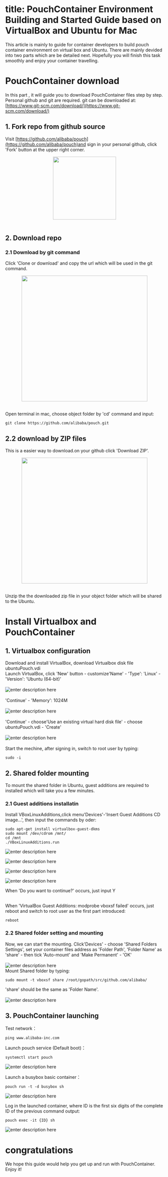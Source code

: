 # title: PouchContainer Environment Building and Started Guide based on VirtualBox and Ubuntu for Mac

This article is mainly to guide for container developers to build pouch container environment on virtual box and Ubuntu. There are mainly devided into two parts which are be detailed next. Hopefully you will finish this task smoothly and enjoy your container travelling.

# PouchContainer download
In this part , it will guide you to download PouchContainer files step by step. Personal github and git are required. git can be downloaded at:[https://www.git-scm.com/download/](https://www.git-scm.com/download/)
## 1. Fork repo from github source 
Visit [https://github.com/alibaba/pouch](https://github.com/alibaba/pouch)and sign in your personal github, click 'Fork' button at the upper right corner.<br>

<div align="center">
    <img src="https://github.com/billhcz/blog/blob/1a9ce3711a7e3d89fe34ab73de7fd12f65498137/img/1.2-1.png" width="200px">
</div><br>

## 2. Download repo
### 2.1 Download by git command
Click 'Clone or download' and copy the url which will be used in the git command.<br>

<div align="center">
<img src="https://github.com/billhcz/blog/blob/1a9ce3711a7e3d89fe34ab73de7fd12f65498137/img/1.2-2.png" width="400px">
</div>
<br>

Open terminal in mac, choose object folder by 'cd' command and input:

``` javascript?linenums
git clone https://github.com/alibaba/pouch.git
```
## 2.2 download by ZIP files
This is a easier way to download.on your github click 'Download ZIP'.<br>

<div align="center">
<img src="https://github.com/billhcz/blog/blob/1a9ce3711a7e3d89fe34ab73de7fd12f65498137/img/1.2-3.png" width="400px">
</div>
<br>

Unzip the the downloaded zip file in your object folder which will be shared to the Ubuntu.

# Install Virtualbox and PouchContainer
## 1. Virtualbox configuration
Download and install VirtualBox, download Virtualbox disk file ubuntuPouch.vdi<br>
Launch VirtualBox, click 'New' button - customize'Name' - 'Type': 'Linux' - 'Version': 'Ubuntu (64-bit)' <br><br>
![enter description here](https://github.com/billhcz/blog/blob/1a9ce3711a7e3d89fe34ab73de7fd12f65498137/img/2.0-1.png)<br><br>
'Continue' - 'Memory': 1024M<br><br>
![enter description here](https://github.com/billhcz/blog/blob/1a9ce3711a7e3d89fe34ab73de7fd12f65498137/img/2.0-2.png)<br><br>
'Continue' - choose'Use an existing virtual hard disk file' - choose ubuntuPouch.vdi - 'Create'<br><br>
![enter description here](https://github.com/billhcz/blog/blob/1a9ce3711a7e3d89fe34ab73de7fd12f65498137/img/2.0-3.png)<br><br>
Start the mechine, after signing in, switch to root user by typing:

``` javascript?linenums
sudo -i
```
## 2. Shared folder mounting
To mount the shared folder in Ubuntu, guest additions are required to installed which will take you a few minutes.
### 2.1 Guest additions installatin

Install VBoxLinuxAdditions,click menu'Devices'-'Insert Guest Additions CD image…', then input the commands by oder:

``` javascript?linenums
sudo apt-get install virtualbox-guest-dkms
sudo mount /dev/cdrom /mnt/
cd /mnt
./VBoxLinuxAdditions.run
```
![enter description here](https://github.com/billhcz/blog/blob/1a9ce3711a7e3d89fe34ab73de7fd12f65498137/img/2.2.1-1.png)

![enter description here](https://github.com/billhcz/blog/blob/1a9ce3711a7e3d89fe34ab73de7fd12f65498137/img/2.2.1-2.png)

![enter description here](https://github.com/billhcz/blog/blob/1a9ce3711a7e3d89fe34ab73de7fd12f65498137/img/2.2.1-3.png)

![enter description here](https://github.com/billhcz/blog/blob/1a9ce3711a7e3d89fe34ab73de7fd12f65498137/img/2.2.1-4.png)
<br>

When 'Do you want to continue?' occurs, just input Y<br><br>

When 'VirtualBox Guest Additions: modprobe vboxsf failed' occurs, just reboot and switch to root user as the first part introduced:

``` javascript?linenums
reboot
```

### 2.2 Shared folder setting and mounting
Now, we can start the mounting. Click'Devices' - choose 'Shared Folders Settings', set your container files address as 'Folder Path', 'Folder Name' as 'share' - then tick 'Auto-mount' and 'Make Permanent' - 'OK'<br><br>
![enter description here](https://github.com/billhcz/blog/blob/1a9ce3711a7e3d89fe34ab73de7fd12f65498137/img/2.1-1.png)<br>
Mount Shared folder by typing:

``` javascript?linenums
sudo mount -t vboxsf share /root/gopath/src/github.com/alibaba/
```
'share' should be the same as 'Folder Name'.<br><br>
![enter description here](https://github.com/billhcz/blog/blob/1a9ce3711a7e3d89fe34ab73de7fd12f65498137/img/2.2.2-1.png)<br>

## 3. PouchContainer launching
Test network：

``` javascript?linenums
ping www.alibaba-inc.com
```
Launch pouch service (Default boot)：

``` javascript?linenums
systemctl start pouch
```
![enter description here](https://github.com/billhcz/blog/blob/1a9ce3711a7e3d89fe34ab73de7fd12f65498137/img/2.3-1.png)
<br>

Launch a busybox basic container：

``` javascript?linenums
pouch run -t -d busybox sh
```
![enter description here](https://github.com/billhcz/blog/blob/1a9ce3711a7e3d89fe34ab73de7fd12f65498137/img/2.3-2.png)
<br>

Log in the launched container, where ID is the first six digits of the complete ID of the previous command output:

``` javascript?linenums
pouch exec -it {ID} sh
```
![enter description here](https://github.com/billhcz/blog/blob/1a9ce3711a7e3d89fe34ab73de7fd12f65498137/img/2.3-3.png)
<br>

# congratulations
We hope this guide would help you get up and run with PouchContainer. Enjoy it!